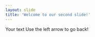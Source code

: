 ```yaml
---
layout: slide
title: 'Welcome to our second slide!'
---
```

Your text
Use the left arrow to go back! 
